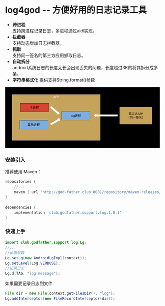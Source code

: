 # log4god -- 方便好用的日志记录工具
* **跨进程**  
支持跨进程记录日志，多进程通过aidl实现。
* **拦截器**  
支持动态增加日志拦截器。
* **抓取**  
支持同一签名的第三方应用抓取日志。
* **自动拆分**  
android系统日志的长度太长会出现丢失的问题，长度超过3K的将其拆分成多条。
* **字符串格式化**
提供支持String.format()参数

![log.png](log.png) 

### 安装引入
推荐使用 Maven：
```gradle
repositories {
    //...
    maven { url 'http://god-father.club:8081/repository/maven-releases/' }
}

dependencies {
    implementation 'club.godfather.support:log:1.0.1'
}
```

### 快速上手

```Java
import club.godfather.support.log.Lg;
//...
//设置参数
Lg.setLg(new AndroidLgImpl(context));
Lg.setLevel(Log.VERBOSE);
//记录日志
Lg.d(TAG, "log message");
```

如果需要记录日志到文件
```Java
File dir = new File(context.getFilesDir(), "log");
Lg.addInterceptor(new FileRecordInterceptor(dir));
```